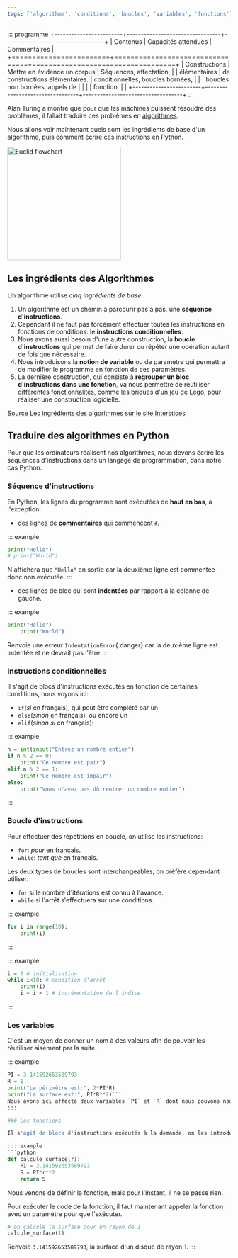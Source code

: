 ```yaml
---
tags: ['algorithme', 'conditions', 'boucles', 'variables', 'fonctions']
---
```


::: programme
+------------------------+---------------------------------+-----------------------------------+
|        Contenus        |       Capacités attendues       |           Commentaires            |
+========================+=================================+===================================+
| Constructions          | Mettre en évidence un corpus    | Séquences, affectation,           |
| élémentaires           | de constructions élémentaires.  | conditionnelles, boucles bornées, |
|                        | boucles non bornées, appels de  |                                   |
|                        | fonction.                       |                                   |
+------------------------+---------------------------------+-----------------------------------+
:::

Alan Turing a montré que pour que les machines puissent résoudre des problèmes, il fallait traduire
ces problèmes en [algorithmes](https://fr.wikipedia.org/wiki/Algorithme).

Nous allons voir maintenant quels sont les ingrédients de base d'un algorithme, puis comment écrire
ces instructions en Python.

<a title="Par Somepics [CC BY-SA 4.0  (https://creativecommons.org/licenses/by-sa/4.0)], de Wikimedia Commons" href="https://commons.wikimedia.org/wiki/File:Euclid_flowchart.svg"><img class="center" width="256" alt="Euclid flowchart" src="https://upload.wikimedia.org/wikipedia/commons/thumb/d/db/Euclid_flowchart.svg/256px-Euclid_flowchart.svg.png"></a>

## Les ingrédients des Algorithmes

Un algorithme utilise _cinq ingrédients de base_:

1. Un algorithme est un chemin à parcourir pas à pas, une **séquence d'instructions**.
2. Cependant il ne faut pas forcément effectuer toutes les instructions en fonctions de conditions:
   le **instructions conditionnelles**.
3. Nous avons aussi besoin d'une autre construction, la **boucle d'instructions** qui permet de
   faire durer ou répéter une opération autant de fois que nécessaire.
4. Nous introduisons la **notion de variable** ou de paramètre qui permettra de modifier le
   programme en fonction de ces paramètres.
5. La dernière construction, qui consiste à **regrouper un bloc d'instructions dans une fonction**,
   va nous permettre de réutiliser différentes fonctionnalités, comme les briques d'un jeu de Lego,
   pour réaliser une construction logicielle.

[Source Les ingrédients des algorithmes sur le site Interstices](https://interstices.info/jcms/c_43821/les-ingredients-des-algorithmes)

## Traduire des algorithmes en Python

Pour que les ordinateurs réalisent nos algorithmes, nous devons écrire les séquences d'instructions
dans un langage de programmation, dans notre cas Python.

### Séquence d'instructions

En Python, les lignes du programme sont exécutées de **haut en bas**, à l'exception:

- des lignes de **commentaires** qui commencent `#`.

::: example

```python
print("Hello")
# print("World") 
```

N'affichera que `"Hello"` en sortie car la deuxième ligne est commentée donc non exécutée.
:::

- des lignes de bloc qui sont **indentées** par rapport à la colonne de gauche.

::: example

```python
print("Hello")
    print("World")
```

Renvoie une erreur `IndentationError`{.danger} car la deuxième ligne est indentée et ne devrait pas l'être.
:::

### Instructions conditionnelles

Il s'agit de blocs d'instructions exécutés en fonction de certaines conditions, nous voyons ici:

- `if`(_si_ en français), qui peut être complété par un
- `else`(_sinon_ en français), ou encore un
- `elif`(_sinon si_ en français):

::: example

```python
n = int(input("Entrez un nombre entier")
if n % 2 == 0:
    print("Ce nombre est pair")
elif n % 2 == 1:
    print("Ce nombre est impair")
else:
    print("Vous n'avez pas dû rentrer un nombre entier")
```
:::

### Boucle d'instructions

Pour effectuer des répétitions en boucle, on utilise les instructions:

- `for`: _pour_ en français.
- `while`: _tant que_ en français.

Les deux types de boucles sont interchangeables, on préfère cependant utiliser:

- `for` si le nombre d'itérations est connu à l'avance.
- `while` si l'arrêt s'effectuera sur une conditions.

::: example
```python
for i in range(10):
    print(i)
```
:::

::: example
```python
i = 0 # initialisation
while i<10: # condition d'arrêt
    print(i)
    i = i + 1 # incrémentation de l'indice
```
:::


### Les variables

C'est un moyen de donner un nom à des valeurs afin de pouvoir les réutiliser aisément par la suite.

::: example
```python
PI = 3.141592653589793
R = 1 
print("Le périmètre est:", 2*PI*R)
print("La surface est:", PI*R**2)```
Nous avons ici affecté deux variables `PI` et `R` dont nous pouvons nous servir tout au long du programme par la suite.
:::

### Les fonctions

Il s'agit de blocs d'instructions exécutés à la demande, on les introduits par le mot-clef `def`.

::: example
```python
def calcule_surface(r):
    PI = 3.141592653589793
    S = PI*r**2
    return S
```

Nous venons de définir la fonction, mais pour l'instant, il ne se passe rien.

Pour exécuter le code de la fonction, il faut maintenant appeler la fonction avec un paramètre pour que l'exécuter.
```python
# on calcule la surface pour un rayon de 1
calcule_surface(1)
```

Renvoie `3.141592653589793`, la surface d'un disque de rayon 1.
:::